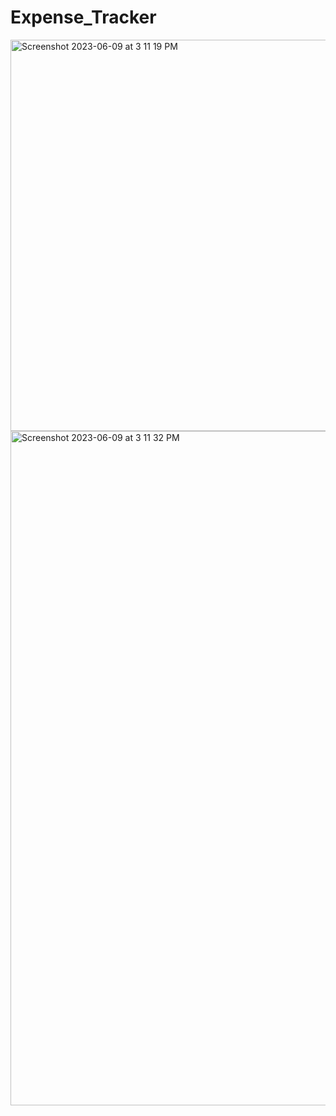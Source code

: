 # Expense_Tracker

<img width="626" alt="Screenshot 2023-06-09 at 3 11 19 PM" src="https://github.com/aasapande/Expense_Tracker/assets/101549989/8f361d39-5b82-4716-a77d-f9ede65c578a">

<img width="1079" alt="Screenshot 2023-06-09 at 3 11 32 PM" src="https://github.com/aasapande/Expense_Tracker/assets/101549989/9cb51246-120a-4d82-936e-e82d354f343a">
